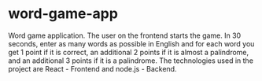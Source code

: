 # word-game-app
Word game application. The user on the frontend starts the game. In 30 seconds, enter as many words as possible in English and for each word you get 1 point if it is correct, an additional 2 points if it is almost a palindrome, and an additional 3 points if it is a palindrome. The technologies used in the project are React - Frontend and node.js - Backend.
